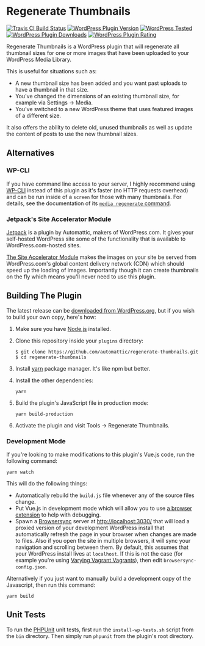 # Regenerate Thumbnails

[![Travis CI Build Status](https://img.shields.io/travis/Viper007Bond/regenerate-thumbnails/master.svg?style=flat-square)](https://travis-ci.org/Viper007Bond/regenerate-thumbnails)
[![WordPress Plugin Version](https://img.shields.io/wordpress/plugin/v/regenerate-thumbnails.svg?style=flat-square)](https://wordpress.org/plugins/regenerate-thumbnails/)
[![WordPress Tested](https://img.shields.io/wordpress/v/regenerate-thumbnails.svg?style=flat-square)](https://wordpress.org/plugins/regenerate-thumbnails/)
[![WordPress Plugin Downloads](https://img.shields.io/wordpress/plugin/dt/regenerate-thumbnails.svg?style=flat-square)](https://wordpress.org/plugins/regenerate-thumbnails/advanced/)
[![WordPress Plugin Rating](https://img.shields.io/wordpress/plugin/r/regenerate-thumbnails.svg?style=flat-square)](https://wordpress.org/support/plugin/regenerate-thumbnails/reviews/)

Regenerate Thumbnails is a WordPress plugin that will regenerate all thumbnail sizes for one or more images that have been uploaded to your WordPress Media Library.

This is useful for situations such as:

* A new thumbnail size has been added and you want past uploads to have a thumbnail in that size.
* You've changed the dimensions of an existing thumbnail size, for example via Settings → Media.
* You've switched to a new WordPress theme that uses featured images of a different size.

It also offers the ability to delete old, unused thumbnails as well as update the content of posts to use the new thumbnail sizes.

## Alternatives

### WP-CLI

If you have command line access to your server, I highly recommend using [WP-CLI](https://wp-cli.org/) instead of this plugin as it's faster (no HTTP requests overhead) and can be run inside of a `screen` for those with many thumbnails. For details, see the documentation of its [`media regenerate` command](https://developer.wordpress.org/cli/commands/media/regenerate/).

### Jetpack's Site Accelerator Module

[Jetpack](https://jetpack.com/) is a plugin by Automattic, makers of WordPress.com. It gives your self-hosted WordPress site some of the functionality that is available to WordPress.com-hosted sites.

[The Site Accelerator Module](https://jetpack.com/support/site-accelerator/) makes the images on your site be served from WordPress.com's global content delivery network (CDN) which should speed up the loading of images. Importantly though it can create thumbnails on the fly which means you'll never need to use this plugin.

## Building The Plugin

The latest release can be [downloaded from WordPress.org](https://wordpress.org/plugins/regenerate-thumbnails/), but if you wish to build your own copy, here's how:

1. Make sure you have [Node.js](https://nodejs.org/) installed.

2. Clone this repository inside your `plugins` directory:
	```
	$ git clone https://github.com/automattic/regenerate-thumbnails.git
	$ cd regenerate-thumbnails
	```

3. Install [yarn](https://yarnpkg.com/) package manager. It's like npm but better.

4. Install the other dependencies:
	```
	yarn
	```

5. Build the plugin's JavaScript file in production mode:
	```
	yarn build-production
	```

6. Activate the plugin and visit Tools → Regenerate Thumbnails.

### Development Mode

If you're looking to make modifications to this plugin's Vue.js code, run the following command:

```
yarn watch
```

This will do the following things:

* Automatically rebuild the `build.js` file whenever any of the source files change.
* Put Vue.js in development mode which will allow you to use [a browser extension](https://github.com/vuejs/vue-devtools#vue-devtools) to help with debugging.
* Spawn a [Browsersync](https://www.browsersync.io/) server at [http://localhost:3030/](http://localhost:3030/) that will load a proxied version of your development WordPress install that automatically refresh the page in your browser when changes are made to files. Also if you open the site in multiple browsers, it will sync your navigation and scrolling between them. By default, this assumes that your WordPress install lives at `localhost`. If this is not the case (for example you're using [Varying Vagrant Vagrants](https://varyingvagrantvagrants.org/)), then edit `browsersync-config.json`.

Alternatively if you just want to manually build a development copy of the Javascript, then run this command:

```
yarn build
```

## Unit Tests

To run the [PHPUnit](https://phpunit.de/) unit tests, first run the `install-wp-tests.sh` script from the `bin` directory. Then simply run `phpunit` from the plugin's root directory.
